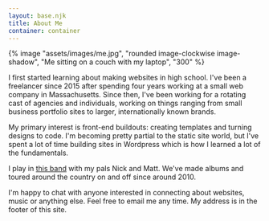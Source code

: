 ```yaml
---
layout: base.njk
title: About Me
container: container
---
```


<p class="image-right">
{% image "assets/images/me.jpg", "rounded image-clockwise image-shadow", "Me sitting on a couch with my laptop", "300" %}
</p>

I first started learning about making websites in high school. I've been a freelancer since 2015 after spending four
years working at a small web company in Massachusetts. Since then, I've been working for a rotating cast of agencies
and individuals, working on things ranging from small business portfolio sites to larger, internationally known
brands.

My primary interest is front-end buildouts: creating templates and turning designs to code. I'm becoming pretty
partial to the static site world, but I've spent a lot of time building sites in Wordpress which is how I learned a
lot of the fundamentals.

I play in [this band](https://jcmandtops.com/) with my pals Nick and Matt. We've made albums and toured around the
country on and off since around 2010.

I'm happy to chat with anyone interested in connecting about websites, music or anything else. Feel free to email me
any time. My address is in the footer of this site.
